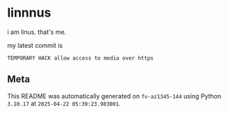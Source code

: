 # linnnus

i am linus. that's me.

my latest commit is

```
TEMPORARY HACK allow access to media over https
```

## Meta

This README was automatically generated on `fv-az1345-144` using Python
`3.10.17` at `2025-04-22 05:39:23.983001`.
